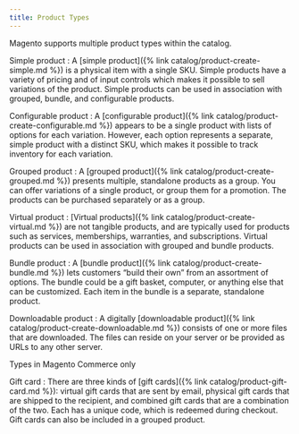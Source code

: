 ```yaml
---
title: Product Types
---
```


Magento supports multiple product types within the catalog.

Simple product
:  A [simple product]({% link catalog/product-create-simple.md %}) is a physical item with a single SKU. Simple products have a variety of pricing and of input controls which makes it possible to sell variations of the product. Simple products can be used in association with grouped, bundle, and configurable products.

Configurable product
:  A [configurable product]({% link catalog/product-create-configurable.md %}) appears to be a single product with lists of options for each variation. However, each option represents a separate, simple product with a distinct SKU, which makes it possible to track inventory for each variation.

Grouped product
:  A [grouped product]({% link catalog/product-create-grouped.md %}) presents multiple, standalone products as a group. You can offer variations of a single product, or group them for a promotion. The products can be purchased separately or as a group.

Virtual product
:  [Virtual products]({% link catalog/product-create-virtual.md %}) are not tangible products, and are typically used for products such as services, memberships, warranties, and subscriptions. Virtual products can be used in association with grouped and bundle products.

Bundle product
:  A [bundle product]({% link catalog/product-create-bundle.md %}) lets customers “build their own” from an assortment of options. The bundle could be a gift basket, computer, or anything else that can be customized. Each item in the bundle is a separate, standalone product.

Downloadable product
:  A digitally [downloadable product]({% link catalog/product-create-downloadable.md %}) consists of one or more files that are downloaded. The files can reside on your server or be provided as URLs to any other server.

<div class="edition-ee" markdown="1">
Types in Magento Commerce only
</div>

Gift card
:  There are three kinds of [gift cards]({% link catalog/product-gift-card.md %}): virtual gift cards that are sent by email, physical gift cards that are shipped to the recipient, and combined gift cards that are a combination of the two. Each has a unique code, which is redeemed during checkout. Gift cards can also be included in a grouped product.
